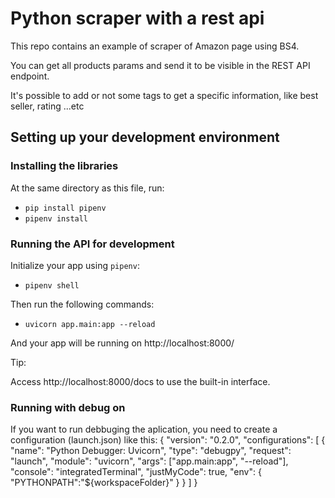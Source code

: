 # Python scraper with a rest api 
This repo contains an example of scraper of Amazon page using BS4. 

You can get all products params and send it to be visible in the REST API endpoint.

It's possible to add or not some tags to get a  specific information, like best seller, rating ...etc

## Setting up your development environment

### Installing the libraries
At the same directory as this file, run:
  - `pip install pipenv`
  - `pipenv install`

### Running the API for development
Initialize your app using `pipenv`:

- `pipenv shell`

Then run the following commands:

- `uvicorn app.main:app --reload`

And your app will be running on http://localhost:8000/

Tip:

Access http://localhost:8000/docs to use the built-in interface.

### Running with debug on
If you want to run debbuging the aplication, you need to create a configuration (launch.json) like this:
{
    "version": "0.2.0",
    "configurations": [
        {
            "name": "Python Debugger: Uvicorn",
            "type": "debugpy",
            "request": "launch",
            "module": "uvicorn",
            "args": ["app.main:app", "--reload"],
            "console": "integratedTerminal",
            "justMyCode": true,
            "env": {
                "PYTHONPATH":"${workspaceFolder}"
            }
        }
    ]
} 
